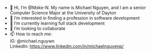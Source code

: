 - 👋 Hi, I’m @Mxke-N. My name is Michael Nguyen, and I am a senior Computer Science Major at the University of Dayton
- 👀 I’m interested in finding a profession in software development
- 🌱 I’m currently learning full stack development
- 💞️ I’m looking to collaborate
- 📫 How to reach me:  
      IG: @michael.nguywn  
      LinkedIn: https://www.linkedin.com/in/michaelnguyenp/

<!---
Mxke-N/Mxke-N is a ✨ special ✨ repository because its `README.md` (this file) appears on your GitHub profile.
You can click the Preview link to take a look at your changes.
--->
